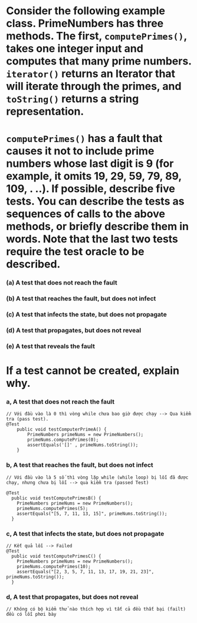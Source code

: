 # Consider the following example class. PrimeNumbers has three methods. The first, ```computePrimes()```, takes one integer input and computes that many prime numbers. ```iterator()``` returns an Iterator that will iterate through the primes, and ```toString()``` returns a string representation.

# ```computePrimes()``` has a fault that causes it not to include prime numbers whose last digit is 9 (for example, it omits 19, 29, 59, 79, 89, 109, . ..). If possible, describe five tests. You can describe the tests as sequences of calls to the above methods, or briefly describe them in words. Note that the last two tests require the test oracle to be described.
### (a) A test that does not reach the fault
### (b) A test that reaches the fault, but does not infect
### (c) A test that infects the state, but does not propagate
### (d) A test that propagates, but does not reveal
### (e) A test that reveals the fault
# If a test cannot be created, explain why.

### a, A test that does not reach the fault
```
// Với đầu vào là 0 thì vòng while chưa bao giờ được chạy --> Qua kiểm tra (pass test).
@Test
    public void testComputerPrimeA() {
        PrimeNumbers primeNums = new PrimeNumbers();
        primeNums.computePrimes(0);
        assertEquals('[]' , primeNums.toString());
    }
```
### b, A test that reaches the fault, but does not infect
```
// Với đầu vào là 5 số thì vòng lặp while (while loop) bị lỗi đã được chạy, nhưng chưa bị lỗi --> qua kiểm tra (passed Test)

@Test
  public void testComputePrimesB() {
    PrimeNumbers primeNums = new PrimeNumbers();
    primeNums.computePrimes(5);
    assertEquals("[5, 7, 11, 13, 15]", primeNums.toString());
  }
```
### c, A test that infects the state, but does not propagate
```
// Kết quả lỗi --> Failed
@Test
  public void testComputePrimesC() {
    PrimeNumbers primeNums = new PrimeNumbers();
    primeNums.computePrimes(10);
    assertEquals("[2, 3, 5, 7, 11, 13, 17, 19, 21, 23]", primeNums.toString());
  }
```
### d, A test that propagates, but does not reveal
```
// Không có bộ kiểm thử nào thích hợp vì tất cả đều thất bại (failt) đều có lỗi phơi bày
```